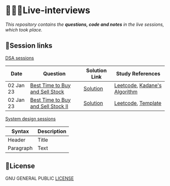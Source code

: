 # 👨🏻‍💻Live-interviews

_This repository contains the **questions, code and notes** in the live sessions, which took place._

## 🎯Session links 

[DSA sessions](https://github.com/sahilverma0696/live-interviews/tree/main/DSA%20sessions/) 

| Date        | Question                              | Solution Link  | Study References |
| ----------- | -----------                           | ----------- | ---------------- |
| 02 Jan 23   | [Best Time to Buy and Sell Stock](https://leetcode.com/problems/best-time-to-buy-and-sell-stock/description/)  | [Solution](https://github.com/sahilverma0696/promt.live-interviews/blob/main/DSA%20sessions/2%20Jan/question1.py)            |[Leetcode]( https://leetcode.com/problems/best-time-to-buy-and-sell-stock/solutions/1735493/java-c-best-ever-explanation-could-possible/), [Kadane's Algorithm](https://leetcode.com/problems/maximum-subarray/solutions/1595097/java-kadane-s-algorithm-explanation-using-image/) |
| 02 Jan 23   | [Best Time to Buy and Sell Stock II](https://leetcode.com/problems/best-time-to-buy-and-sell-stock-ii/solutions/)    |     [Solution](https://github.com/sahilverma0696/promt.live-interviews/blob/main/DSA%20sessions/2%20Jan/question2.py)  | [Leetcode](https://leetcode.com/problems/best-time-to-buy-and-sell-stock-ii/solutions/2986446/best-time-to-buy-and-sell-stock-ii-c-solution/), [Template](https://leetcode.com/problems/best-time-to-buy-and-sell-stock/solutions/900050/Fully-explained-all-buy-and-sell-problems-C++-oror-Recursive-oror-Memoization-oror-Minor-difference/)|



[System design sessions](https://github.com/sahilverma0696/live-interviews/tree/main/system%20design%20sessions)

| Syntax      | Description |
| ----------- | ----------- |
| Header      | Title       |
| Paragraph   | Text        |


## 🪪License

GNU GENERAL PUBLIC [LICENSE](https://github.com/sahilverma0696/promt.live-interviews/blob/main/LICENSE)
